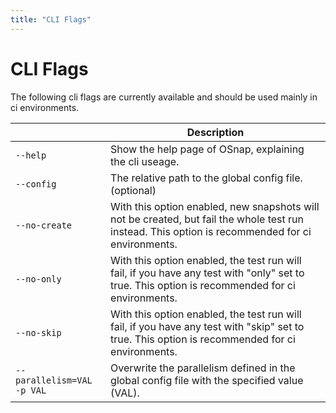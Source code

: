 ```yaml
---
title: "CLI Flags"
---
```


# CLI Flags

The following cli flags are currently available and should be used mainly in ci environments.

| <img width="180"/>                  | Description                                                                                                                                       |
| ----------------------------------- | ------------------------------------------------------------------------------------------------------------------------------------------------- |
| `--help`                            | Show the help page of OSnap, explaining the cli useage.                                                                                           |
| `--config`                          | The relative path to the global config file. (optional)                                                                                           |
| `--no-create`                       | With this option enabled, new snapshots will not be created, but fail the whole test run instead. This option is recommended for ci environments. |
| `--no-only`                         | With this option enabled, the test run will fail, if you have any test with "only" set to true. This option is recommended for ci environments.   |
| `--no-skip`                         | With this option enabled, the test run will fail, if you have any test with "skip" set to true. This option is recommended for ci environments.   |
| `--parallelism=VAL` <br /> `-p VAL` | Overwrite the parallelism defined in the global config file with the specified value (VAL).                                                       |

